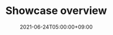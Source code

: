 ---
title: "Showcase overview"
date: 2021-06-24T05:00:00+09:00
description: My portfolio, repos, works overview page
enableBio: false
---